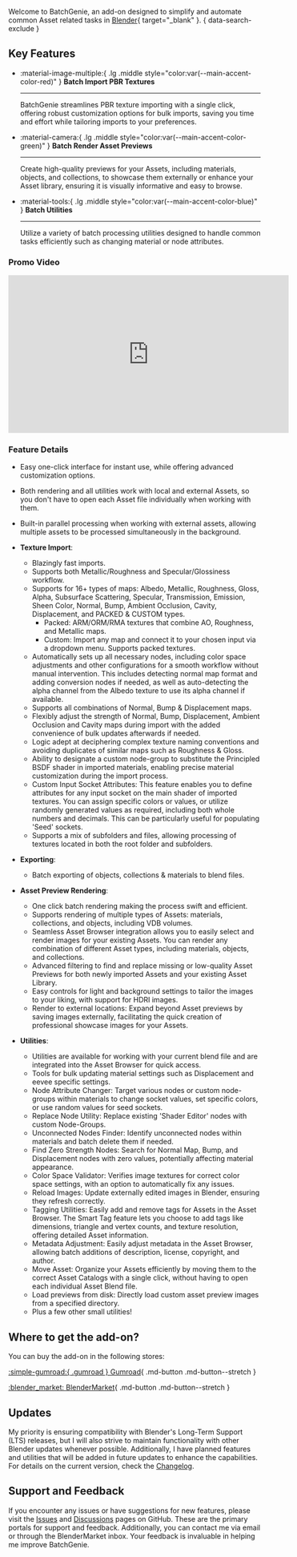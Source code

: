 Welcome to BatchGenie, an add-on designed to simplify and automate common Asset related tasks in [Blender](https://www.blender.org/){ target="_blank" }.
{ data-search-exclude }


## Key Features

<div class="grid cards grid_custom" markdown>

-   :material-image-multiple:{ .lg .middle style="color:var(--main-accent-color-red)" } __Batch Import PBR Textures__

    ---

    BatchGenie streamlines PBR texture importing with a single click, offering robust customization options for bulk imports, saving you time and effort while tailoring imports to your preferences.


-   :material-camera:{ .lg .middle style="color:var(--main-accent-color-green)" } __Batch Render Asset Previews__

    ---

    Create high-quality previews for your Assets, including materials, objects, and collections, to showcase them externally or enhance your Asset library, ensuring it is visually informative and easy to browse.

</div>

<div class="grid cards grid_custom"  markdown>

-   :material-tools:{ .lg .middle style="color:var(--main-accent-color-blue)" } __Batch Utilities__

    ---

    Utilize a variety of batch processing utilities designed to handle common tasks efficiently such as changing material or node attributes.

</div>


### Promo Video
<div class="video-wrapper">
    <iframe id="videoPlayer" width="560" height="315" src="https://www.youtube.com/embed/o1rj7gl_im4?rel=0" frameborder="0" allowfullscreen></iframe>
</div>


### Feature Details

- Easy one-click interface for instant use, while offering advanced customization options.
- Both rendering and all utilities work with local and external Assets, so you don't have to open each Asset file individually when working with them.
- Built-in parallel processing when working with external assets, allowing multiple assets to be processed simultaneously in the background.


- **Texture Import**:
    - Blazingly fast imports.
    - Supports both Metallic/Roughness and Specular/Glossiness workflow.
    - Supports for 16+ types of maps: Albedo, Metallic, Roughness, Gloss, Alpha, Subsurface Scattering, Specular, Transmission, Emission, Sheen Color, Normal, Bump, Ambient Occlusion, Cavity, Displacement, and PACKED & CUSTOM types.
        - Packed: ARM/ORM/RMA textures that combine AO, Roughness, and Metallic maps.
        - Custom: Import any map and connect it to your chosen input via a dropdown menu. Supports packed textures.
    - Automatically sets up all necessary nodes, including color space adjustments and other configurations for a smooth workflow without manual intervention. This includes detecting normal map format and adding conversion nodes if needed, as well as auto-detecting the alpha channel from the Albedo texture to use its alpha channel if available.
    - Supports all combinations of Normal, Bump & Displacement maps.
    - Flexibly adjust the strength of Normal, Bump, Displacement, Ambient Occlusion and Cavity maps during import with the added convenience of bulk updates afterwards if needed.
    - Logic adept at deciphering complex texture naming conventions and avoiding duplicates of similar maps such as Roughness & Gloss.
    - Ability to designate a custom node-group to substitute the Principled BSDF shader in imported materials, enabling precise material customization during the import process.
    - Custom Input Socket Attributes: This feature enables you to define attributes for any input socket on the main shader of imported textures. You can assign specific colors or values, or utilize randomly generated values as required, including both whole numbers and decimals. This can be particularly useful for populating 'Seed' sockets.
    - Supports a mix of subfolders and files, allowing processing of textures located in both the root folder and subfolders.

- **Exporting**:
    - Batch exporting of objects, collections & materials to blend files.

- **Asset Preview Rendering**:
    - One click batch rendering making the process swift and efficient.
    - Supports rendering of multiple types of Assets: materials, collections, and objects, including VDB volumes.
    - Seamless Asset Browser integration allows you to easily select and render images for your existing Assets. You can render any combination of different Asset types, including materials, objects, and collections.
    - Advanced filtering to find and replace missing or low-quality Asset Previews for both newly imported Assets and your existing Asset Library.
    - Easy controls for light and background settings to tailor the images to your liking, with support for HDRI images.
    - Render to external locations: Expand beyond Asset previews by saving images externally, facilitating the quick creation of professional showcase images for your Assets.

- **Utilities**:
    - Utilities are available for working with your current blend file and are integrated into the Asset Browser for quick access.
    - Tools for bulk updating material settings such as Displacement and eevee specific settings.
    - Node Attribute Changer: Target various nodes or custom node-groups within materials to change socket values, set specific colors, or use random values for seed sockets.
    - Replace Node Utility: Replace existing 'Shader Editor' nodes with custom Node-Groups.
    - Unconnected Nodes Finder: Identify unconnected nodes within materials and batch delete them if needed.
    - Find Zero Strength Nodes: Search for Normal Map, Bump, and Displacement nodes with zero values, potentially affecting material appearance.
    - Color Space Validator: Verifies image textures for correct color space settings, with an option to automatically fix any issues.
    - Reload Images: Update externally edited images in Blender, ensuring they refresh correctly.
    - Tagging Utilities: Easily add and remove tags for Assets in the Asset Browser. The Smart Tag feature lets you choose to add tags like dimensions, triangle and vertex counts, and texture resolution, offering detailed Asset information.
    - Metadata Adjustment: Easily adjust metadata in the Asset Browser, allowing batch additions of description, license, copyright, and author.
    - Move Asset: Organize your Assets efficiently by moving them to the correct Asset Catalogs with a single click, without having to open each individual Asset Blend file.
    - Load previews from disk:  Directly load custom asset preview images from a specified directory.
    - Plus a few other small utilities!


## Where to get the add-on?

You can buy the add-on in the following stores:

<div class="grid" markdown>

[:simple-gumroad:{ .gumroad } Gumroad](https://roberd.gumroad.com/l/BatchGenie){ .md-button .md-button--stretch }

[:blender_market: BlenderMarket](https://blendermarket.com/products/batchgenie){ .md-button .md-button--stretch }

</div>



## Updates

My priority is ensuring compatibility with Blender's Long-Term Support (LTS) releases, but I will also strive to maintain functionality with other Blender updates whenever possible. Additionally, I have planned features and utilities that will be added in future updates to enhance the capabilities. For details on the current version, check the [Changelog](changelog.md).


## Support and Feedback

If you encounter any issues or have suggestions for new features, please visit the [Issues](https://github.com/roberddd/BatchGenie/issues) and [Discussions](https://github.com/roberddd/BatchGenie/discussions) pages on GitHub. These are the primary portals for support and feedback. Additionally, you can contact me via email or through the BlenderMarket inbox. Your feedback is invaluable in helping me improve BatchGenie.